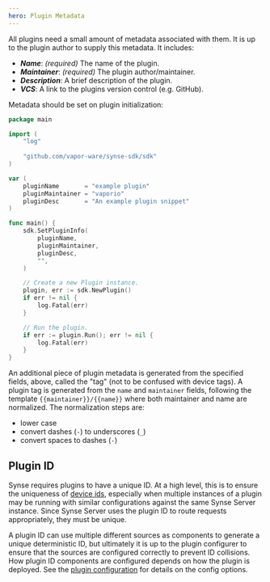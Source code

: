```yaml
---
hero: Plugin Metadata
---
```


All plugins need a small amount of metadata associated with them. It is up to the plugin author
to supply this metadata. It includes:

- ***Name***: *(required)* The name of the plugin.
- ***Maintainer***: *(required)* The plugin author/maintainer.
- ***Description***: A brief description of the plugin.
- ***VCS***: A link to the plugins version control (e.g. GitHub).

Metadata should be set on plugin initialization:

```go
package main

import (
	"log"
	
	"github.com/vapor-ware/synse-sdk/sdk"
)

var (
	pluginName       = "example plugin"
	pluginMaintainer = "vaporio"
	pluginDesc       = "An example plugin snippet"
)

func main() {
	sdk.SetPluginInfo(
		pluginName,
		pluginMaintainer,
		pluginDesc,
		"",
	)

	// Create a new Plugin instance.
	plugin, err := sdk.NewPlugin()
	if err != nil {
		log.Fatal(err)
	}

	// Run the plugin.
	if err := plugin.Run(); err != nil {
		log.Fatal(err)
	}
}
```

An additional piece of plugin metadata is generated from the specified fields, above, called
the "tag" (not to be confused with device tags). A plugin tag is generated from the `name` and
`maintainer` fields, following the template `{{maintainer}}/{{name}}` where both maintainer and
name are normalized. The normalization steps are:

- lower case
- convert dashes (`-`) to underscores (`_`)
- convert spaces to dashes (`-`)

## Plugin ID

Synse requires plugins to have a unique ID. At a high level, this is to ensure the uniqueness
of [device ids](device_ids.md), especially when multiple instances of a plugin may
be running with similar configurations against the same Synse Server instance. Since Synse Server
uses the plugin ID to route requests appropriately, they must be unique. 

A plugin ID can use multiple different sources as components to generate a unique deterministic
ID, but ultimately it is up to the plugin configurer to ensure that the sources are configured
correctly to prevent ID collisions. How plugin ID components are configured depends on how
the plugin is deployed. See the [plugin configuration](../configuration/plugin.md#configuration-options)
for details on the config options.  